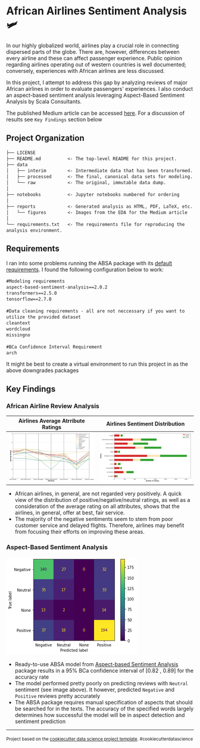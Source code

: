 African Airlines Sentiment Analysis 🛩
==============================

In our highly globalized world, airlines play a crucial role in connecting dispersed parts of the globe. There are, however, differences between every airline and these can affect passenger experience. Public opinion regarding airlines operating out of western countries is well documented; conversely, experiences with African airlines are less discussed. 

In this project, I attempt to address this gap by analyzing reviews of major African airlines in order to evaluate passengers' experiences. I also conduct an aspect-based sentiment analysis leveraging Aspect-Based Sentiment Analysis by Scala Consultants.

The published Medium article can be accessed [here](https://medium.com/@koredeakande001/aspect-based-sentiment-analysis-of-african-airlines-ad6317c48973). For a discussion of results see `Key Findings` section below

Project Organization
------------

    ├── LICENSE
    ├── README.md          <- The top-level README for this project.
    ├── data
    │   ├── interim        <- Intermediate data that has been transformed.
    │   ├── processed      <- The final, canonical data sets for modeling.
    │   └── raw            <- The original, immutable data dump.
    │
    ├── notebooks          <- Jupyter notebooks numbered for ordering 
    │
    ├── reports            <- Generated analysis as HTML, PDF, LaTeX, etc.
    │   └── figures        <- Images from the EDA for the Medium article
    │
    └── requirements.txt   <- The requirements file for reproducing the analysis environment.
    

Requirements
------------
I ran into some problems running the ABSA package with its [default requirements](https://github.com/ScalaConsultants/Aspect-Based-Sentiment-Analysis/blob/master/setup.py). I found the following configuration below to work:

```
#Modeling requirements
aspect-based-sentiment-analysis==2.0.2
transformers==2.5.0
tensorflow==2.7.0

#Data cleaning requirements - all are not neccessary if you want to utilize the provided dataset
cleantext
wordcloud
missingno

#BCa Confidence Interval Requirement
arch

```

It might be best to create a virtual environment to run this project in as the above downgrades packages


Key Findings
------------

### African Airline Review Analysis

Airlines Average Atrribute Ratings            |  Airlines Sentiment Distribution
:-------------------------:|:-------------------------:
![Airlines Average Atrribute Ratings](reports/figures/ratings_parallel_plot.png?raw=true "Title")  |  ![Airlines Sentiment Distribution](reports/figures/sentiment_distribution.png?raw=true "Title") 





- African airlines, in general, are not regarded very positively. A quick view of the distribution of positive/negative/neutral ratings, as well as a consideration of the average rating on all attributes, shows that the airlines, in general, offer at best, fair service.
- The majority of the negative sentiments seem to stem from poor customer service and delayed flights. Therefore, airlines may benefit from focusing their efforts on improving these areas.

### Aspect-Based Sentiment Analysis
![Confusion Matrix](reports/figures/confusion_plot.png?raw=true "Title")
- Ready-to-use ABSA model from [Aspect-based Sentiment Analysis](https://github.com/ScalaConsultants/Aspect-Based-Sentiment-Analysis) package results in a 95% BCa confidence interval of [0.82 , 0.89] for the accuracy rate
- The model performed pretty poorly on predicting reviews with `Neutral` sentiment (see image above). It however, predicted `Negative` and `Positive` reviews pretty accurately
- The ABSA package requires manual specification of aspects that should be searched for in the texts. The accuracy of the specified words largely determines how successful the model will be in aspect detection and sentiment prediction


--------

<p><small>Project based on the <a target="_blank" href="https://drivendata.github.io/cookiecutter-data-science/">cookiecutter data science project template</a>. #cookiecutterdatascience</small></p>

